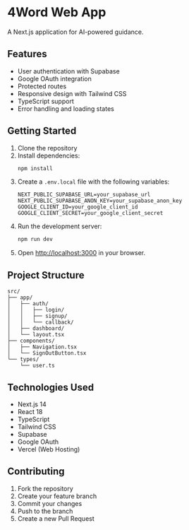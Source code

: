 # 4Word Web App

A Next.js application for AI-powered guidance.

## Features

- User authentication with Supabase
- Google OAuth integration
- Protected routes
- Responsive design with Tailwind CSS
- TypeScript support
- Error handling and loading states

## Getting Started

1. Clone the repository
2. Install dependencies:
   ```bash
   npm install
   ```
3. Create a `.env.local` file with the following variables:
   ```
   NEXT_PUBLIC_SUPABASE_URL=your_supabase_url
   NEXT_PUBLIC_SUPABASE_ANON_KEY=your_supabase_anon_key
   GOOGLE_CLIENT_ID=your_google_client_id
   GOOGLE_CLIENT_SECRET=your_google_client_secret
   ```
4. Run the development server:
   ```bash
   npm run dev
   ```
5. Open [http://localhost:3000](http://localhost:3000) in your browser.

## Project Structure

```
src/
├── app/
│   ├── auth/
│   │   ├── login/
│   │   ├── signup/
│   │   └── callback/
│   ├── dashboard/
│   └── layout.tsx
├── components/
│   ├── Navigation.tsx
│   └── SignOutButton.tsx
└── types/
    └── user.ts
```

## Technologies Used

- Next.js 14
- React 18
- TypeScript
- Tailwind CSS
- Supabase
- Google OAuth
- Vercel (Web Hosting)

## Contributing

1. Fork the repository
2. Create your feature branch
3. Commit your changes
4. Push to the branch
5. Create a new Pull Request 
